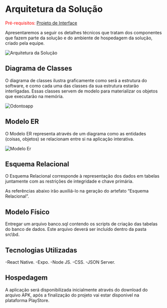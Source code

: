 # Arquitetura da Solução

<span style="color:red">Pré-requisitos: <a href="3-Projeto de Interface.md"> Projeto de Interface</a></span>

Apresentaremos a seguir os detalhes técnicos que tratam dos componentes que fazem parte da solução e do ambiente de hospedagem da solução, criado pela equipe.

![Arquitetura da Solução](img/02-mob-arch.png)

## Diagrama de Classes

O diagrama de classes ilustra graficamente como será a estrutura do software, e como cada uma das classes da sua estrutura estarão interligadas. Essas classes servem de modelo para materializar os objetos que executarão na memória.

![Odontoapp](https://user-images.githubusercontent.com/90941036/192902397-ce24a2d1-2975-43b6-9d98-adbaa4219522.png)



## Modelo ER

O Modelo ER representa através de um diagrama como as entidades (coisas, objetos) se relacionam entre si na aplicação interativa.

![Modelo Er](https://user-images.githubusercontent.com/90941036/193712221-92546dc4-506f-43d6-9ec7-9959c3022c16.png)


## Esquema Relacional

O Esquema Relacional corresponde à representação dos dados em tabelas juntamente com as restrições de integridade e chave primária.
 
As referências abaixo irão auxiliá-lo na geração do artefato “Esquema Relacional”.


## Modelo Físico

Entregar um arquivo banco.sql contendo os scripts de criação das tabelas do banco de dados. Este arquivo deverá ser incluído dentro da pasta src\bd.

## Tecnologias Utilizadas

-React Native.
-Expo.
-Node JS.
-CSS.
-JSON Server.


## Hospedagem

A aplicação será disponibilizada inicialmente através do download do arquivo APK, após a finalização do projeto vai estar disponivel na plataforma PlayStore.

